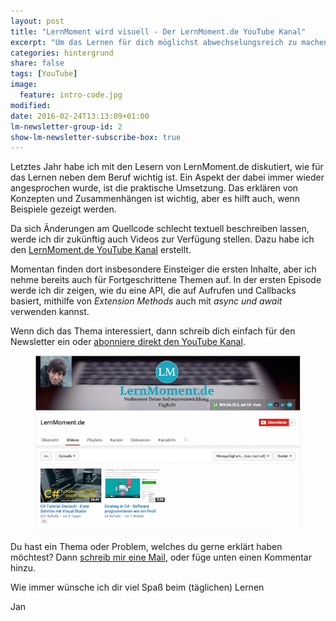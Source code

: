 ```yaml
---
layout: post
title: "LernMoment wird visuell - Der LernMoment.de YouTube Kanal"
excerpt: "Um das Lernen für dich möglichst abwechselungsreich zu machen, bekommst du jetzt auch Videos"
categories: hintergrund
share: false
tags: [YouTube]
image:
  feature: intro-code.jpg
modified:
date: 2016-02-24T13:13:09+01:00
lm-newsletter-group-id: 2
show-lm-newsletter-subscribe-box: true
---
```


Letztes Jahr habe ich mit den Lesern von LernMoment.de diskutiert, wie für das Lernen neben dem Beruf wichtig ist. Ein Aspekt der dabei immer wieder angesprochen wurde, ist die praktische Umsetzung. Das erklären von Konzepten und Zusammenhängen ist wichtig, aber es hilft auch, wenn Beispiele gezeigt werden.

Da sich Änderungen am Quellcode schlecht textuell beschreiben lassen, werde ich dir zukünftig auch Videos zur Verfügung stellen. Dazu habe ich den <a href="https://www.youtube.com/channel/UC5jCUQ6IPHtQP5r4y9byCqA" target="_blank">LernMoment.de YouTube Kanal</a> erstellt.

Momentan finden dort insbesondere Einsteiger die ersten Inhalte, aber ich nehme bereits auch für Fortgeschrittene Themen auf. In der ersten Episode werde ich dir zeigen, wie du eine API, die auf Aufrufen und Callbacks basiert, mithilfe von *Extension Methods* auch mit *async und await* verwenden kannst.

Wenn dich das Thema interessiert, dann schreib dich einfach für den Newsletter ein oder <a href="http://www.youtube.com/channel/UC5jCUQ6IPHtQP5r4y9byCqA?sub_confirmation=1" target="_blank">abonniere direkt den YouTube Kanal</a>. 
<figure>
	<a href="http://www.youtube.com/channel/UC5jCUQ6IPHtQP5r4y9byCqA?sub_confirmation=1" target="_blank"><img src="/images/YT-Kanal.png" alt="image"></a>
</figure>



Du hast ein Thema oder Problem, welches du gerne erklärt haben möchtest? Dann <a href="mailto:jan@lernmoment.de">schreib mir eine Mail</a>, oder füge unten einen Kommentar hinzu.

Wie immer wünsche ich dir viel Spaß beim (täglichen) Lernen

Jan
